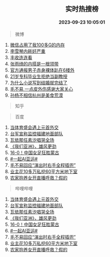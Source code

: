 <div align="center"><h2>实时热搜榜</h2><h4>2023-09-23 10:05:01</h4></div>

> 微博  

1. [微信占用了我100多G的内存](https://s.weibo.com/weibo?q=%23%E5%BE%AE%E4%BF%A1%E5%8D%A0%E7%94%A8%E4%BA%86%E6%88%91100%E5%A4%9AG%E7%9A%84%E5%86%85%E5%AD%98%23&t=31&band_rank=1&Refer=top)<br />
2. [李雪琴内耗好严重](https://s.weibo.com/weibo?q=%23%E6%9D%8E%E9%9B%AA%E7%90%B4%E5%86%85%E8%80%97%E5%A5%BD%E4%B8%A5%E9%87%8D%23&t=31&band_rank=2&Refer=top)<br />
3. [丰收连连看](https://s.weibo.com/weibo?q=%23%E4%B8%B0%E6%94%B6%E8%BF%9E%E8%BF%9E%E7%9C%8B%23&t=31&band_rank=3&Refer=top)<br />
4. [张雨绮的内搭是一根领带](https://s.weibo.com/weibo?q=%23%E5%BC%A0%E9%9B%A8%E7%BB%AE%E7%9A%84%E5%86%85%E6%90%AD%E6%98%AF%E4%B8%80%E6%A0%B9%E9%A2%86%E5%B8%A6%23&t=31&band_rank=4&Refer=top)<br />
5. [官方通报男子赤身裸体趴在6楼外](https://s.weibo.com/weibo?q=%23%E5%AE%98%E6%96%B9%E9%80%9A%E6%8A%A5%E7%94%B7%E5%AD%90%E8%B5%A4%E8%BA%AB%E8%A3%B8%E4%BD%93%E8%B6%B4%E5%9C%A86%E6%A5%BC%E5%A4%96%23&t=31&band_rank=5&Refer=top)<br />
6. [21岁专科毕业生拒绝当副教授](https://s.weibo.com/weibo?q=%2321%E5%B2%81%E4%B8%93%E7%A7%91%E6%AF%95%E4%B8%9A%E7%94%9F%E6%8B%92%E7%BB%9D%E5%BD%93%E5%89%AF%E6%95%99%E6%8E%88%23&t=31&band_rank=6&Refer=top)<br />
7. [为什么小说写到结婚就完结了](https://s.weibo.com/weibo?q=%23%E4%B8%BA%E4%BB%80%E4%B9%88%E5%B0%8F%E8%AF%B4%E5%86%99%E5%88%B0%E7%BB%93%E5%A9%9A%E5%B0%B1%E5%AE%8C%E7%BB%93%E4%BA%86%23&t=31&band_rank=7&Refer=top)<br />
8. [毛不易 一点皮外伤感谢大家关心](https://s.weibo.com/weibo?q=%E6%AF%9B%E4%B8%8D%E6%98%93%20%E4%B8%80%E7%82%B9%E7%9A%AE%E5%A4%96%E4%BC%A4%E6%84%9F%E8%B0%A2%E5%A4%A7%E5%AE%B6%E5%85%B3%E5%BF%83&t=31&band_rank=8&Refer=top)<br />
9. [孙杨不相信杭州是美食荒漠](https://s.weibo.com/weibo?q=%23%E5%AD%99%E6%9D%A8%E4%B8%8D%E7%9B%B8%E4%BF%A1%E6%9D%AD%E5%B7%9E%E6%98%AF%E7%BE%8E%E9%A3%9F%E8%8D%92%E6%BC%A0%23&t=31&band_rank=9&Refer=top)<br />

> 知乎  


> 百度  

1. [当体育盛会遇上元首外交](https://www.baidu.com/s?wd=%E5%BD%93%E4%BD%93%E8%82%B2%E7%9B%9B%E4%BC%9A%E9%81%87%E4%B8%8A%E5%85%83%E9%A6%96%E5%A4%96%E4%BA%A4&sa=fyb_news&rsv_dl=fyb_news)<br />
2. [台军宣称监控福建地面部队](https://www.baidu.com/s?wd=%E5%8F%B0%E5%86%9B%E5%AE%A3%E7%A7%B0%E7%9B%91%E6%8E%A7%E7%A6%8F%E5%BB%BA%E5%9C%B0%E9%9D%A2%E9%83%A8%E9%98%9F&sa=fyb_news&rsv_dl=fyb_news)<br />
3. [瓦依那任素汐唱哭全场](https://www.baidu.com/s?wd=%E7%93%A6%E4%BE%9D%E9%82%A3%E4%BB%BB%E7%B4%A0%E6%B1%90%E5%94%B1%E5%93%AD%E5%85%A8%E5%9C%BA&sa=fyb_news&rsv_dl=fyb_news)<br />
4. [《我们亚洲》，雄风更劲](https://www.baidu.com/s?wd=%E3%80%8A%E6%88%91%E4%BB%AC%E4%BA%9A%E6%B4%B2%E3%80%8B%EF%BC%8C%E9%9B%84%E9%A3%8E%E6%9B%B4%E5%8A%B2&sa=fyb_news&rsv_dl=fyb_news)<br />
5. [16-0！中国女足狂胜蒙古](https://www.baidu.com/s?wd=16-0%EF%BC%81%E4%B8%AD%E5%9B%BD%E5%A5%B3%E8%B6%B3%E7%8B%82%E8%83%9C%E8%92%99%E5%8F%A4&sa=fyb_news&rsv_dl=fyb_news)<br />
6. [#一起AI亚运#](https://www.baidu.com/s?wd=%23%E4%B8%80%E8%B5%B7AI%E4%BA%9A%E8%BF%90%23&sa=fyb_news&rsv_dl=fyb_news)<br />
7. [毛不易回应“演出时右手全程插兜”](https://www.baidu.com/s?wd=%E6%AF%9B%E4%B8%8D%E6%98%93%E5%9B%9E%E5%BA%94%E2%80%9C%E6%BC%94%E5%87%BA%E6%97%B6%E5%8F%B3%E6%89%8B%E5%85%A8%E7%A8%8B%E6%8F%92%E5%85%9C%E2%80%9D&sa=fyb_news&rsv_dl=fyb_news)<br />
8. [业主花10多万私挖60平方米地下室](https://www.baidu.com/s?wd=%E4%B8%9A%E4%B8%BB%E8%8A%B110%E5%A4%9A%E4%B8%87%E7%A7%81%E6%8C%9660%E5%B9%B3%E6%96%B9%E7%B1%B3%E5%9C%B0%E4%B8%8B%E5%AE%A4&sa=fyb_news&rsv_dl=fyb_news)<br />
9. [农家抱养女开直播呼救？假的](https://www.baidu.com/s?wd=%E5%86%9C%E5%AE%B6%E6%8A%B1%E5%85%BB%E5%A5%B3%E5%BC%80%E7%9B%B4%E6%92%AD%E5%91%BC%E6%95%91%EF%BC%9F%E5%81%87%E7%9A%84&sa=fyb_news&rsv_dl=fyb_news)<br />

> 哔哩哔哩  

1. [当体育盛会遇上元首外交](https://www.baidu.com/s?wd=%E5%BD%93%E4%BD%93%E8%82%B2%E7%9B%9B%E4%BC%9A%E9%81%87%E4%B8%8A%E5%85%83%E9%A6%96%E5%A4%96%E4%BA%A4&sa=fyb_news&rsv_dl=fyb_news)<br />
2. [台军宣称监控福建地面部队](https://www.baidu.com/s?wd=%E5%8F%B0%E5%86%9B%E5%AE%A3%E7%A7%B0%E7%9B%91%E6%8E%A7%E7%A6%8F%E5%BB%BA%E5%9C%B0%E9%9D%A2%E9%83%A8%E9%98%9F&sa=fyb_news&rsv_dl=fyb_news)<br />
3. [瓦依那任素汐唱哭全场](https://www.baidu.com/s?wd=%E7%93%A6%E4%BE%9D%E9%82%A3%E4%BB%BB%E7%B4%A0%E6%B1%90%E5%94%B1%E5%93%AD%E5%85%A8%E5%9C%BA&sa=fyb_news&rsv_dl=fyb_news)<br />
4. [《我们亚洲》，雄风更劲](https://www.baidu.com/s?wd=%E3%80%8A%E6%88%91%E4%BB%AC%E4%BA%9A%E6%B4%B2%E3%80%8B%EF%BC%8C%E9%9B%84%E9%A3%8E%E6%9B%B4%E5%8A%B2&sa=fyb_news&rsv_dl=fyb_news)<br />
5. [16-0！中国女足狂胜蒙古](https://www.baidu.com/s?wd=16-0%EF%BC%81%E4%B8%AD%E5%9B%BD%E5%A5%B3%E8%B6%B3%E7%8B%82%E8%83%9C%E8%92%99%E5%8F%A4&sa=fyb_news&rsv_dl=fyb_news)<br />
6. [#一起AI亚运#](https://www.baidu.com/s?wd=%23%E4%B8%80%E8%B5%B7AI%E4%BA%9A%E8%BF%90%23&sa=fyb_news&rsv_dl=fyb_news)<br />
7. [毛不易回应“演出时右手全程插兜”](https://www.baidu.com/s?wd=%E6%AF%9B%E4%B8%8D%E6%98%93%E5%9B%9E%E5%BA%94%E2%80%9C%E6%BC%94%E5%87%BA%E6%97%B6%E5%8F%B3%E6%89%8B%E5%85%A8%E7%A8%8B%E6%8F%92%E5%85%9C%E2%80%9D&sa=fyb_news&rsv_dl=fyb_news)<br />
8. [业主花10多万私挖60平方米地下室](https://www.baidu.com/s?wd=%E4%B8%9A%E4%B8%BB%E8%8A%B110%E5%A4%9A%E4%B8%87%E7%A7%81%E6%8C%9660%E5%B9%B3%E6%96%B9%E7%B1%B3%E5%9C%B0%E4%B8%8B%E5%AE%A4&sa=fyb_news&rsv_dl=fyb_news)<br />
9. [农家抱养女开直播呼救？假的](https://www.baidu.com/s?wd=%E5%86%9C%E5%AE%B6%E6%8A%B1%E5%85%BB%E5%A5%B3%E5%BC%80%E7%9B%B4%E6%92%AD%E5%91%BC%E6%95%91%EF%BC%9F%E5%81%87%E7%9A%84&sa=fyb_news&rsv_dl=fyb_news)<br />
